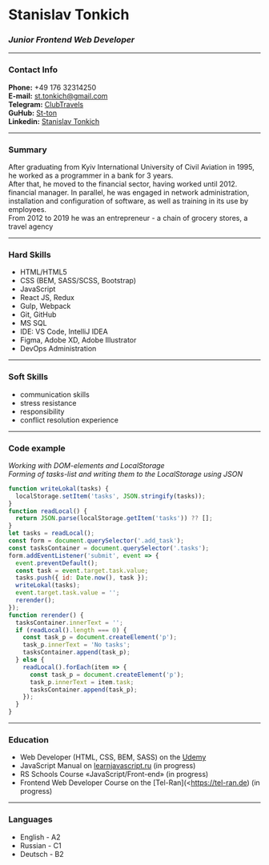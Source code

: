 # Stanislav Tonkich

### ***Junior Frontend Web Developer***

---
### **Contact Info**


**Phone:** +49 176 32314250 <br/>
**E-mail:** st.tonkich@gmail.com  <br/>
**Telegram:** [ClubTravels](https://t.me/ClubTravels) <br/>
**GuHub:** [St-ton](https://github.com/St-ton) <br/>
**Linkedin:** [Stanislav Tonkich](https://www.linkedin.com/in/stanislav-tonkich-595747210/) <br/>

---
### **Summary**

After graduating from Kyiv International University of Civil Aviation in 1995, he worked as a programmer in a bank for 3 years.<br/>
After that, he moved to the financial sector, having worked until 2012. financial manager. In parallel, he was engaged in network administration, installation and configuration of software, as well as training in its use by employees.<br/>
From 2012 to 2019 he was an entrepreneur - a chain of grocery stores, a travel agency

---
### **Hard Skills**

- HTML/HTML5
- CSS (BEM, SASS/SCSS, Bootstrap)
- JavaScript
- React JS, Redux
- Gulp, Webpack
- Git, GitHub
- MS SQL
- IDE: VS Code, IntelliJ IDEA
- Figma, Adobe XD, Adobe Illustrator
- DevOps Administration

---
### **Soft Skills**

- communication skills 
- stress resistance 
- responsibility 
- conflict resolution experience

---
### **Code example**

*Working with DOM-elements and LocalStorage*<br/>
*Forming of tasks-list and writing them to the LocalStorage using JSON*

```javascript
function writeLokal(tasks) {
  localStorage.setItem('tasks', JSON.stringify(tasks));
}
function readLocal() {
  return JSON.parse(localStorage.getItem('tasks')) ?? [];
}
let tasks = readLocal();
const form = document.querySelector('.add_task');
const tasksContainer = document.querySelector('.tasks');
form.addEventListener('submit', event => {
  event.preventDefault();
  const task = event.target.task.value;
  tasks.push({ id: Date.now(), task });
  writeLokal(tasks);
  event.target.task.value = '';
  rerender();
});
function rerender() {
  tasksContainer.innerText = '';
  if (readLocal().length === 0) {
    const task_p = document.createElement('p');
    task_p.innerText = 'No tasks';
    tasksContainer.append(task_p);
  } else {
    readLocal().forEach(item => {
      const task_p = document.createElement('p');
      task_p.innerText = item.task;
      tasksContainer.append(task_p);
    });
  }
}
```
---

### **Education**

- Web Developer (HTML, CSS, BEM, SASS) on the [Udemy](https://www.udemy.com/course/javascript_full/learn/lecture/14328446??ranMID=39197&ranEAID=a1LgFw09t88&ranSiteID=a1LgFw09t88-nUyZMTQpCSRakzx4Wdr89g&LSNPUBID=a1LgFw09t88&utm_source=aff-campaign&utm_medium=udemyads#overview)
- JavaScript Manual on [learnjavascript.ru](https://learn.javascript.ru/) (in progress)
- RS Schools Course «JavaScript/Front-end» (in progress)
- Frontend Web Developer Course on the [Tel-Ran](<<https://tel-ran.de>) (in progress)

---

### **Languages**

- English - A2
- Russian - C1
- Deutsch - B2